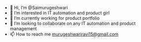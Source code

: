 - 👋 Hi, I’m @Saimurugeshwari
- 👀 I’m interested in IT automation and product girl 
- 🌱 I’m currently working for product portfolio 
- 💞️ I’m looking to collaborate on any IT automation and product management
- 📫 How to reach me murugeshwariravi15@gmail.com 

<!---
Saimurugeshwari/Saimurugeshwari is a ✨ special ✨ repository because its `README.md` (this file) appears on your GitHub profile.
You can click the Preview link to take a look at your changes.
--->
